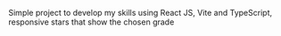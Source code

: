 Simple project to develop my skills using React JS, Vite and TypeScript, responsive stars that show the chosen grade
